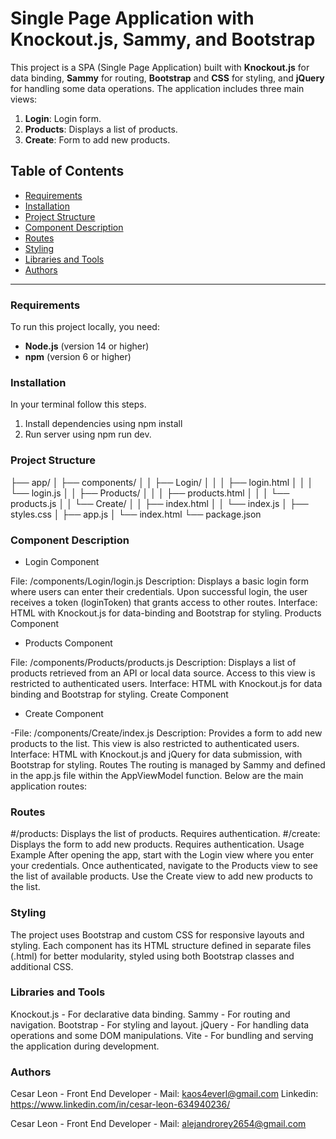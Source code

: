 # Single Page Application with Knockout.js, Sammy, and Bootstrap

This project is a SPA (Single Page Application) built with **Knockout.js** for data binding, **Sammy** for routing, **Bootstrap** and **CSS** for styling, and **jQuery** for handling some data operations. The application includes three main views:

1. **Login**: Login form.
2. **Products**: Displays a list of products.
3. **Create**: Form to add new products.

## Table of Contents

- [Requirements](#requirements)
- [Installation](#installation)
- [Project Structure](#project-structure)
- [Component Description](#component-description)
- [Routes](#routes)
- [Styling](#styling)
- [Libraries and Tools](#libraries-and-tools)
- [Authors](#authors)

---

### Requirements

To run this project locally, you need:

- **Node.js** (version 14 or higher)
- **npm** (version 6 or higher)

### Installation

In your terminal follow this steps.

1. Install dependencies using npm install
2. Run server using npm run dev.

### Project Structure

├── app/
│   ├── components/
│   │   ├── Login/
│   │   │   ├── login.html
│   │   │   └── login.js
│   │   ├── Products/
│   │   │   ├── products.html
│   │   │   └── products.js
│   │   └── Create/
│   │       ├── index.html
│   │       └── index.js
│   ├── styles.css
│   ├── app.js
│   └── index.html
└── package.json


### Component Description

- Login Component

File: /components/Login/login.js
Description: Displays a basic login form where users can enter their credentials. Upon successful login, the user receives a token (loginToken) that grants access to other routes.
Interface: HTML with Knockout.js for data-binding and Bootstrap for styling.
Products Component

- Products Component

File: /components/Products/products.js
Description: Displays a list of products retrieved from an API or local data source. Access to this view is restricted to authenticated users.
Interface: HTML with Knockout.js for data binding and Bootstrap for styling.
Create Component

- Create Component

 -File: /components/Create/index.js
Description: Provides a form to add new products to the list. This view is also restricted to authenticated users.
Interface: HTML with Knockout.js and jQuery for data submission, with Bootstrap for styling.
Routes
The routing is managed by Sammy and defined in the app.js file within the AppViewModel function. Below are the main application routes:

### Routes

#/products: Displays the list of products. Requires authentication.
#/create: Displays the form to add new products. Requires authentication.
Usage Example
After opening the app, start with the Login view where you enter your credentials.
Once authenticated, navigate to the Products view to see the list of available products.
Use the Create view to add new products to the list.


### Styling
The project uses Bootstrap and custom CSS for responsive layouts and styling. Each component has its HTML structure defined in separate files (.html) for better modularity, styled using both Bootstrap classes and additional CSS.


### Libraries and Tools
Knockout.js - For declarative data binding.
Sammy - For routing and navigation.
Bootstrap - For styling and layout.
jQuery - For handling data operations and some DOM manipulations.
Vite - For bundling and serving the application during development.



### Authors

Cesar Leon - Front End Developer - 
Mail: kaos4everl@gmail.com
Linkedin: https://www.linkedin.com/in/cesar-leon-634940236/

Cesar Leon - Front End Developer - Mail: alejandrorey2654@gmail.com
